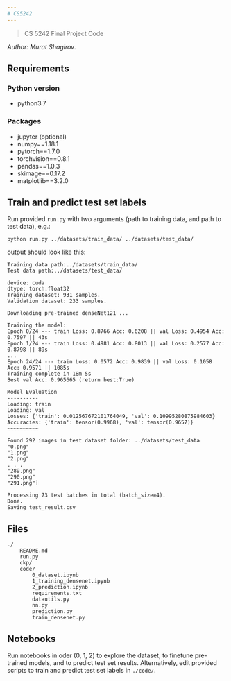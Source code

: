 ```yaml
---
# CS5242
---
```

> CS 5242 Final Project Code

*Author: Murat Shagirov*.

## Requirements
### Python version
- python3.7

### Packages
- jupyter (optional)
- numpy==1.18.1
- pytorch==1.7.0
- torchvision==0.8.1
- pandas==1.0.3
- skimage==0.17.2
- matplotlib==3.2.0

## Train and predict test set labels
Run provided `run.py` with two arguments (path to training data, and path to test data), e.g.:
```
python run.py ../datasets/train_data/ ../datasets/test_data/
```
output should look like this:
```
Training data path:../datasets/train_data/
Test data path:../datasets/test_data/

device: cuda
dtype: torch.float32
Training dataset: 931 samples. 
Validation dataset: 233 samples.

Downloading pre-trained denseNet121 ...

Training the model:
Epoch 0/24 --- train Loss: 0.8766 Acc: 0.6208 || val Loss: 0.4954 Acc: 0.7597 || 43s
Epoch 1/24 --- train Loss: 0.4981 Acc: 0.8013 || val Loss: 0.2577 Acc: 0.8798 || 89s
...
Epoch 24/24 --- train Loss: 0.0572 Acc: 0.9839 || val Loss: 0.1058 Acc: 0.9571 || 1085s
Training complete in 18m 5s
Best val Acc: 0.965665 (return best:True)

Model Evaluation
----------
Loading: train
Loading: val
Losses: {'train': 0.012567672101764049, 'val': 0.10995280875984603}
Accuracies: {'train': tensor(0.9968), 'val': tensor(0.9657)}
~~~~~~~~~~

Found 292 images in test dataset folder: ../datasets/test_data
"0.png"
"1.png"
"2.png"
. . .
"289.png"
"290.png"
"291.png"]

Processing 73 test batches in total (batch_size=4).
Done.
Saving test_result.csv
```

## Files
```
./
    README.md
    run.py
    ckp/
    code/
        0_dataset.ipynb
        1_training_densenet.ipynb
        2_prediction.ipynb
        requirements.txt
        datautils.py
        nn.py
        prediction.py
        train_densenet.py
```

## Notebooks
Run notebooks in oder (0, 1, 2) to explore the dataset, to finetune pre-trained models, and to predict test set results. Alternatively, edit provided scripts to train and predict test set labels in `./code/`.

